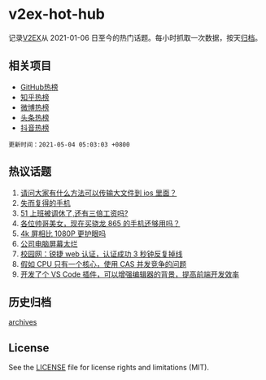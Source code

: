 # v2ex-hot-hub

 记录[V2EX](https://www.v2ex.com/)从 2021-01-06 日至今的热门话题。每小时抓取一次数据，按天[归档](archives)。
 
 ## 相关项目

- [GitHub热榜](https://github.com/snaildev/github-hot-hub)
- [知乎热榜](https://github.com/snaildev/zhihu-hot-hub)
- [微博热榜](https://github.com/snaildev/weibo-hot-hub)
- [头条热榜](https://github.com/snaildev/toutiao-hot-hub)
- [抖音热榜](https://github.com/snaildev/douyin-hot-hub)


 `更新时间：2021-05-04 05:03:03 +0800`

## 热议话题

1. [请问大家有什么方法可以传输大文件到 ios 里面？](https://www.v2ex.com/t/774707)
1. [失而复得的手机](https://www.v2ex.com/t/774698)
1. [51 上班被调休了,还有三倍工资吗?](https://www.v2ex.com/t/774721)
1. [各位帅哥美女，现在买骁龙 865 的手机还够用吗？](https://www.v2ex.com/t/774754)
1. [4k 屏相比 1080P 更护眼吗](https://www.v2ex.com/t/774776)
1. [公司电脑屏幕太烂](https://www.v2ex.com/t/774733)
1. [校园网：锐捷 web 认证，认证成功 3 秒钟反复掉线](https://www.v2ex.com/t/774703)
1. [假如 CPU 只有一个核心，使用 CAS 并发竞争的问题](https://www.v2ex.com/t/774722)
1. [开发了个 VS Code 插件，可以增强编辑器的背景，提高前端开发效率](https://www.v2ex.com/t/774735)

## 历史归档

[archives](archives)

## License

See the [LICENSE](LICENSE) file for license rights and limitations (MIT).
